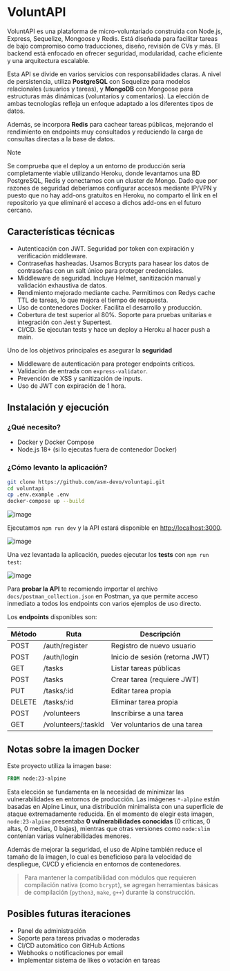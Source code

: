 # VoluntAPI

VoluntAPI es una plataforma de micro-voluntariado construida con Node.js, Express, Sequelize, Mongoose y Redis. Está diseñada para facilitar tareas de bajo compromiso como traducciones, diseño, revisión de CVs y más. El backend está enfocado en ofrecer seguridad, modularidad, cache eficiente y una arquitectura escalable.

Esta API se divide en varios servicios con responsabilidades claras. A nivel de persistencia, utiliza **PostgreSQL** con Sequelize para modelos relacionales (usuarios y tareas), y **MongoDB** con Mongoose para estructuras más dinámicas (voluntarios y comentarios). La elección de ambas tecnologías refleja un enfoque adaptado a los diferentes tipos de datos.

Además, se incorpora **Redis** para cachear tareas públicas, mejorando el rendimiento en endpoints muy consultados y reduciendo la carga de consultas directas a la base de datos.

> [!NOTE]  
> Se comprueba que el deploy a un entorno de producción sería completamente viable utilizando Heroku, donde levantamos una BD PostgreSQL, Redis y conectamos con un cluster de Mongo. Dado que por razones de seguridad deberíamos configurar accesos mediante IP/VPN y puesto que no hay add-ons gratuitos en Heroku, no comparto el link en el repositorio ya que eliminaré el acceso a dichos add-ons en el futuro cercano.

## Características técnicas

- Autenticación con JWT. Seguridad por token con expiración y verificación middleware.
- Contraseñas hasheadas. Usamos Bcrypts para hasear los datos de contraseñas con un salt único para proteger credenciales.
- Middleware de seguridad. Incluye Helmet, sanitización manual y validación exhaustiva de datos.
- Rendimiento mejorado mediante cache. Permitimos con Redys cache TTL de tareas, lo que mejora el tiempo de respuesta.
- Uso de contenedores Docker. Facilita el desarrollo y producción.
- Cobertura de test superior al 80%. Soporte para pruebas unitarias e integración con Jest y Supertest.
- CI/CD. Se ejecutan tests y hace un deploy a Heroku al hacer push a main.

Uno de los objetivos principales es asegurar la **seguridad**

- Middleware de autenticación para proteger endpoints críticos.
- Validación de entrada con `express-validator`.
- Prevención de XSS y sanitización de inputs.
- Uso de JWT con expiración de 1 hora.

## Instalación y ejecución

### ¿Qué necesito?

- Docker y Docker Compose
- Node.js 18+ (si lo ejecutas fuera de contenedor Docker)

### ¿Cómo levanto la aplicación?

```bash
git clone https://github.com/asm-devo/voluntapi.git
cd voluntapi
cp .env.example .env
docker-compose up --build
```

![image](https://github.com/user-attachments/assets/4e8c2742-1116-4817-b11b-0f00cf7309c8)

Ejecutamos `npm run dev` y la API estará disponible en [http://localhost:3000](http://localhost:3000).

![image](https://github.com/user-attachments/assets/0885bfad-4b22-418a-ac64-fd39b3f5212e)

Una vez levantada la aplicación, puedes ejecutar los **tests** con `npm run test`:

![image](https://github.com/user-attachments/assets/201fd3f0-7ec6-408e-91f0-8650726184fe)

Para **probar la API** te recomiendo importar el archivo `docs/postman_collection.json` en Postman, ya que permite acceso inmediato a todos los endpoints con varios ejemplos de uso directo.

Los **endpoints** disponibles son:

| Método | Ruta                | Descripción                    |
| ------ | ------------------- | ------------------------------ |
| POST   | /auth/register      | Registro de nuevo usuario      |
| POST   | /auth/login         | Inicio de sesión (retorna JWT) |
| GET    | /tasks              | Listar tareas públicas         |
| POST   | /tasks              | Crear tarea (requiere JWT)     |
| PUT    | /tasks/:id          | Editar tarea propia            |
| DELETE | /tasks/:id          | Eliminar tarea propia          |
| POST   | /volunteers         | Inscribirse a una tarea        |
| GET    | /volunteers/:taskId | Ver voluntarios de una tarea   |


## Notas sobre la imagen Docker

Este proyecto utiliza la imagen base:

```dockerfile
FROM node:23-alpine
```

Esta elección se fundamenta en la necesidad de minimizar las vulnerabilidades en entornos de producción. Las imágenes `*-alpine` están basadas en Alpine Linux, una distribución minimalista con una superficie de ataque extremadamente reducida. En el momento de elegir esta imagen, `node:23-alpine` presentaba **0 vulnerabilidades conocidas** (0 críticas, 0 altas, 0 medias, 0 bajas), mientras que otras versiones como `node:slim` contenían varias vulnerabilidades menores.

Además de mejorar la seguridad, el uso de Alpine también reduce el tamaño de la imagen, lo cual es beneficioso para la velocidad de despliegue, CI/CD y eficiencia en entornos de contenedores.

> Para mantener la compatibilidad con módulos que requieren compilación nativa (como `bcrypt`), se agregan herramientas básicas de compilación (`python3`, `make`, `g++`) durante la construcción.

## Posibles futuras iteraciones

- Panel de administración
- Soporte para tareas privadas o moderadas
- CI/CD automático con GitHub Actions
- Webhooks o notificaciones por email
- Implementar sistema de likes o votación en tareas
